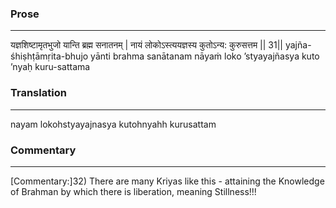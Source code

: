 ### Prose 
 --- 
यज्ञशिष्टामृतभुजो यान्ति ब्रह्म सनातनम् |
नायं लोकोऽस्त्ययज्ञस्य कुतोऽन्य: कुरुसत्तम || 31||
yajña-śhiṣhṭāmṛita-bhujo yānti brahma sanātanam
nāyaṁ loko ’styayajñasya kuto ’nyaḥ kuru-sattama

### Translation 
 --- 
nayam lokohstyayajnasya kutohnyahh kurusattam

### Commentary 
 --- 
[Commentary:]32) There are many Kriyas like this - attaining the Knowledge of Brahman by which there is liberation, meaning Stillness!!!
